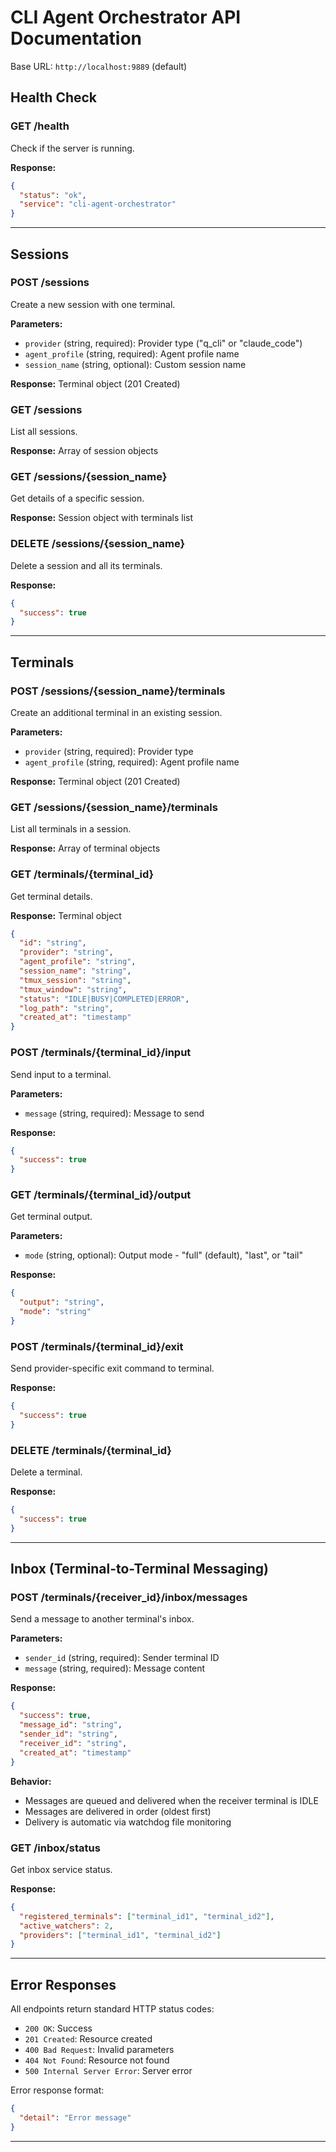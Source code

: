 # CLI Agent Orchestrator API Documentation

Base URL: `http://localhost:9889` (default)

## Health Check

### GET /health
Check if the server is running.

**Response:**
```json
{
  "status": "ok",
  "service": "cli-agent-orchestrator"
}
```

---

## Sessions

### POST /sessions
Create a new session with one terminal.

**Parameters:**
- `provider` (string, required): Provider type ("q_cli" or "claude_code")
- `agent_profile` (string, required): Agent profile name
- `session_name` (string, optional): Custom session name

**Response:** Terminal object (201 Created)

### GET /sessions
List all sessions.

**Response:** Array of session objects

### GET /sessions/{session_name}
Get details of a specific session.

**Response:** Session object with terminals list

### DELETE /sessions/{session_name}
Delete a session and all its terminals.

**Response:**
```json
{
  "success": true
}
```

---

## Terminals

### POST /sessions/{session_name}/terminals
Create an additional terminal in an existing session.

**Parameters:**
- `provider` (string, required): Provider type
- `agent_profile` (string, required): Agent profile name

**Response:** Terminal object (201 Created)

### GET /sessions/{session_name}/terminals
List all terminals in a session.

**Response:** Array of terminal objects

### GET /terminals/{terminal_id}
Get terminal details.

**Response:** Terminal object
```json
{
  "id": "string",
  "provider": "string",
  "agent_profile": "string",
  "session_name": "string",
  "tmux_session": "string",
  "tmux_window": "string",
  "status": "IDLE|BUSY|COMPLETED|ERROR",
  "log_path": "string",
  "created_at": "timestamp"
}
```

### POST /terminals/{terminal_id}/input
Send input to a terminal.

**Parameters:**
- `message` (string, required): Message to send

**Response:**
```json
{
  "success": true
}
```

### GET /terminals/{terminal_id}/output
Get terminal output.

**Parameters:**
- `mode` (string, optional): Output mode - "full" (default), "last", or "tail"

**Response:**
```json
{
  "output": "string",
  "mode": "string"
}
```

### POST /terminals/{terminal_id}/exit
Send provider-specific exit command to terminal.

**Response:**
```json
{
  "success": true
}
```

### DELETE /terminals/{terminal_id}
Delete a terminal.

**Response:**
```json
{
  "success": true
}
```

---

## Inbox (Terminal-to-Terminal Messaging)

### POST /terminals/{receiver_id}/inbox/messages
Send a message to another terminal's inbox.

**Parameters:**
- `sender_id` (string, required): Sender terminal ID
- `message` (string, required): Message content

**Response:**
```json
{
  "success": true,
  "message_id": "string",
  "sender_id": "string",
  "receiver_id": "string",
  "created_at": "timestamp"
}
```

**Behavior:**
- Messages are queued and delivered when the receiver terminal is IDLE
- Messages are delivered in order (oldest first)
- Delivery is automatic via watchdog file monitoring

### GET /inbox/status
Get inbox service status.

**Response:**
```json
{
  "registered_terminals": ["terminal_id1", "terminal_id2"],
  "active_watchers": 2,
  "providers": ["terminal_id1", "terminal_id2"]
}
```

---

## Error Responses

All endpoints return standard HTTP status codes:

- `200 OK`: Success
- `201 Created`: Resource created
- `400 Bad Request`: Invalid parameters
- `404 Not Found`: Resource not found
- `500 Internal Server Error`: Server error

Error response format:
```json
{
  "detail": "Error message"
}
```

---

